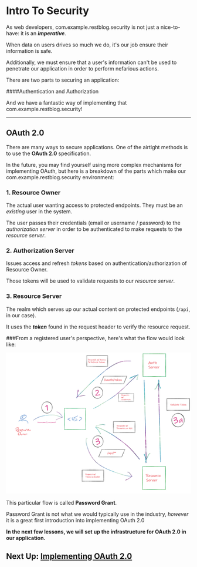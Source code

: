 # Intro To Security

As web developers, com.example.restblog.security is not just a nice-to-have: it is an ***imperative***.

When data on users drives so much we do, it's our job ensure their information is safe.

Additionally, we must ensure that a user's information can't be used to penetrate our application in order to perform nefarious actions.

There are two parts to securing an application:

####Authentication and Authorization

And we have a fantastic way of implementing that com.example.restblog.security!

---
## OAuth 2.0

There are many ways to secure applications.
One of the airtight methods is to use the **OAuth 2.0** specification.

In the future, you may find yourself using more complex mechanisms for implementing OAuth, 
but here is a breakdown of the parts which make our com.example.restblog.security environment:

### 1. Resource Owner

The actual user wanting access to protected endpoints. They must be an *existing* user in the system.

The user passes their credentials (email or username / password) to the *authorization server* in order to be authenticated to make requests to the *resource server*.

### 2. Authorization Server 

Issues access and refresh *tokens* based on authentication/authorization of Resource Owner.

Those tokens will be used to validate requests to our *resource server*.

### 3. Resource Server

The realm which serves up our actual content on protected endpoints (`/api`, in our case).

It uses the ***token*** found in the request header to verify the resource request.


###From a registered user's perspective, here's what the flow would look like:

![OAuthPasswordGrant](../auth.png)

This particular flow is called **Password Grant**. 

Password Grant is not what we would typically use in the industry, *however* it is a great first introduction into implementing OAuth 2.0

**In the next few lessons, we will set up the infrastructure for OAuth 2.0 in our application.**

## Next Up: [Implementing OAuth 2.0](19-implementing-oauth.md)

